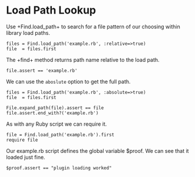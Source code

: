 # Load Path Lookup

Use +Find.load_path+ to search for a file pattern of our
choosing within library load paths.

    files = Find.load_path('example.rb', :relative=>true)
    file  = files.first

The +find+ method returns path name relative to the load path.

    file.assert == 'example.rb'

We can use the `aboslute` option to get the full path.

    files = Find.load_path('example.rb', :absolute=>true)
    file  = files.first

    File.expand_path(file).assert == file
    file.assert.end_with?('example.rb')

As with any Ruby script we can require it.

    file = Find.load_path('example.rb').first
    require file

Our example.rb script defines the global variable $proof.
We can see that it loaded just fine.

    $proof.assert == "plugin loading worked"

